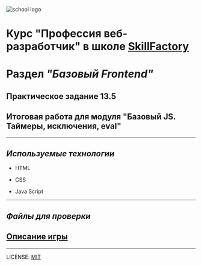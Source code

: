 ![school logo](https://lms.skillfactory.ru/static/base-theme-ironwood/images/logo.png)

# Курс **"Профессия веб-разработчик"** в школе [SkillFactory](https://skillfactory.ru/)


# Раздел *"Базовый Frontend"* 
## Практическое задание 13.5
## Итоговая работа для модуля "Базовый JS. Таймеры, исключения, eval"

---
## *Используемые технологии*

* HTML

* CSS

* Java Script
---

## *Файлы для проверки*

## [Описание игры](/gameDescription.md)



---
LICENSE: [MIT](/LICENSE.md)
